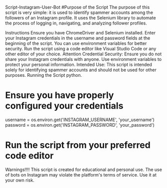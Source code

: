 Script-Instagram-User-Bot
#Purpose of the Script
The purpose of this script is very simple: it is used to identify spammer accounts among the followers of an Instagram profile. It uses the Selenium library to automate the process of logging in, navigating, and analyzing follower profiles.

Instructions
Ensure you have ChromeDriver and Selenium installed.
Enter your Instagram credentials in the username and password fields at the beginning of the script. You can use environment variables for better security.
Run the script using a code editor like Visual Studio Code or any other editor of your choice.
Attention
Credential Security: Ensure you do not share your Instagram credentials with anyone. Use environment variables to protect your personal information.
Intended Use: This script is intended solely for identifying spammer accounts and should not be used for other purposes.
Running the Script
python.
# Ensure you have properly configured your credentials
username = os.environ.get('INSTAGRAM_USERNAME', 'your_username')
password = os.environ.get('INSTAGRAM_PASSWORD', 'your_password')

# Run the script from your preferred code editor
Warnings!!!!
This script is created for educational and personal use. The use of bots on Instagram may violate the platform's terms of service. Use it at your own risk.
